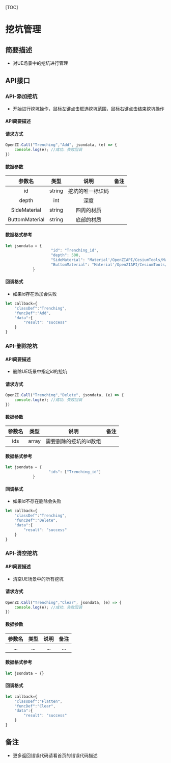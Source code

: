 [TOC]
# 挖坑管理
## 简要描述
- 对UE场景中的挖坑进行管理
## API接口
### API-添加挖坑
- 开始进行挖坑操作，鼠标左键点击框选挖坑范围，鼠标右键点击结束挖坑操作
#### API简要描述
#### 请求方式
``` js
OpenZI.Call("Trenching","Add", jsondata, (e) => {
    console.log(e); //成功、失败回调
})
```
#### 数据参数
|参数名|类型|说明|备注|
|:---: |:-:|:----:|:----: |
|id |string |挖坑的唯一标识码  | |
|depth |int |深度 | |
|SideMaterial |string |四周的材质 | |
|ButtomMaterial |string |底部的材质 | |
#### 数据格式参考
``` js
let jsondata = {
                    "id": "Trenching_id",
                    "depth": 500,
                    "SideMaterial": "Material'/OpenZIAPI/CesiumTools/Material/M_Side.M_Side'",
                    "ButtomMaterial": "Material'/OpenZIAPI/CesiumTools/Material/M_Buttom.M_Buttom'"
          	}
```
#### 回调格式
- 如果id存在添加会失败
``` js
let callback={
    "classDef":"Trenching",
    "funcDef":"Add",
    "data":{
		"result": "success"
    }
}
```
### API-删除挖坑
#### API简要描述
- 删除UE场景中指定id的挖坑
#### 请求方式
``` js
OpenZI.Call("Trenching","Delete", jsondata, (e) => {
    console.log(e); //成功、失败回调
})
```
#### 数据参数
|参数名|类型|说明|备注|
|:---: |:-:|:----:|:----: |
|ids |array |需要删除的挖坑的id数组 | |
#### 数据格式参考
``` js
let jsondata = {
                   "ids": ["Trenching_id"]
          	}
```
#### 回调格式
- 如果id不存在删除会失败
``` js
let callback={
    "classDef":"Trenching",
    "funcDef":"Delete",
    "data":{
		"result": "success"
    }
}
```
### API-清空挖坑
#### API简要描述
- 清空UE场景中的所有挖坑
#### 请求方式
``` js
OpenZI.Call("Trenching","Clear", jsondata, (e) => {
    console.log(e); //成功、失败回调
})
```
#### 数据参数
|参数名|类型|说明|备注|
|:---: |:-:|:----:|:----: |
|... |... |... |... |
#### 数据格式参考
``` js
let jsondata = {}
```
#### 回调格式
``` js
let callback={
    "classDef":"Flatten",
    "funcDef":"Clear",
    "data":{
		"result": "success"
    }
}
```
## 备注
- 更多返回错误代码请看首页的错误代码描述